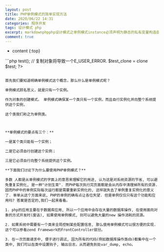 ```yaml
---
layout: post
title: PHP单例模式的简单实现方法
date: 2020/06/22 14:31
categories: 程序开发
tags: 设计模式 php
excerpt: markdownphpphp设计模式之单例模式instance必须声明为静态的私有变量构造函数和析构函数必须声明为私有防止外部程序new类从而失去单例模式的意义getInstance方法必须设置为公有的必须调用此方法以返回实例的一个引用操作符只能访问静态变量和静态函数new对象都会消耗内存使用场景最常用的地方是数据库连接使用单例模式生成一个对象后该对象可以被其它众多对象所使用classExampl
comment: true
---
```


* content
{:top}

<!--markdown-->```php<?php  /** * 设计模式之单例模式 * $_instance必须声明为静态的私有变量 * 构造函数和析构函数必须声明为私有,防止外部程序new * 类从而失去单例模式的意义 * getInstance()方法必须设置为公有的,必须调用此方法 * 以返回实例的一个引用 * ::操作符只能访问静态变量和静态函数 * new对象都会消耗内存 * 使用场景:最常用的地方是数据库连接。 * 使用单例模式生成一个对象后， * 该对象可以被其它众多对象所使用。 */class Example {     //保存例实例在此属性中     private static $_instance;     //构造函数声明为private,防止直接创建对象     private function __construct()     {         echo 'I am Construceted';     }     //单例方法     public static function singleton()     {     if(!isset(self::$_instance))     {         $c=__CLASS__;         self::$_instance=new $c;     }         return self::$_instance;     }     //阻止用户复制对象实例     public function __clone()     {         trigger_error('Clone is not allow' ,E_USER_ERROR);     }     function test()     {         echo("test");     } }  // 这个写法会出错，因为构造方法被声明为private $test = new Example;  // 下面将得到Example类的单例对象 $test = Example::singleton(); $test->test();  // 复制对象将导致一个E_USER_ERROR. $test_clone = clone $test; ?>```首先我们要知道明确单例模式这个概念，那么什么是单例模式呢？单例模式顾名思义，就是只有一个实例。作为对象的创建模式， 单例模式确保某一个类只有一个实例，而且自行实例化并向整个系统提供这个实例，这个类我们称之为单例类。**单例模式的要点有三个：**一是某个类只能有一个实例；二是它必须自行创建这个实例；三是它必须自行向整个系统提供这个实例。**下面我们讨论下为什么要使用PHP单例模式？**多数 人都是从单例模式的字面上的意思来理解它的用途, 认为这是对系统资源的节省, 可以避免重复实例化, 是一种"计划生育". 而PHP每次执行完页面都是会从内存中清理掉所有的资源. 因而PHP中的单例实际每次运行都是需要重新实例化的, 这样就失去了单例重复实例化的意义了. 单单从这个方面来说, PHP的单例的确有点让各位失望. 但是单例仅仅只有这个功能和应用吗? 答案是否定的,我们一起来看看。1. php的应用主要在于数据库应用, 所以一个应用中会存在大量的数据库操作, 在使用面向对象的方式开发时(废话), 如果使用单例模式, 则可以避免大量的new 操作消耗的资源。2. 如果系统中需要有一个类来全局控制某些配置信息, 那么使用单例模式可以很方便的实现. 这个可以参看zend Framework的FrontController部分。3. 在一次页面请求中, 便于进行调试, 因为所有的代码(例如数据库操作类db)都集中在一个类中, 我们可以在类中设置钩子, 输出日志，从而避免到处var_dump, echo。
    